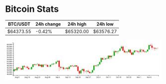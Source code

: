 # Bitcoin Stats

BTC/USDT|24h change|24h high|24h low|
|---|---|---|---|
|$64373.55|-0.42%|$65320.00|$63576.27|

<img src="./chart.svg">
